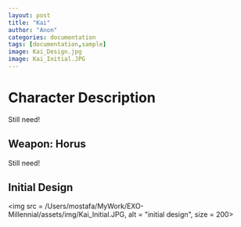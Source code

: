 ```yaml
---
layout: post
title: "Kai"
author: "Anon"
categories: documentation
tags: [documentation,sample]
image: Kai_Design.jpg
image: Kai_Initial.JPG
---
```


# Character Description

Still need!


## Weapon: Horus

Still need!


## Initial Design

<img src = /Users/mostafa/MyWork/EXO-Millennial/assets/img/Kai_Initial.JPG, alt = "initial design", size = 200>
